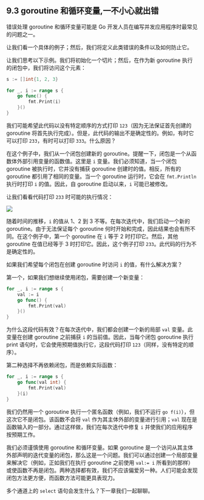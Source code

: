 ## 9.3 goroutine 和循环变量,一不小心就出错

错误处理 goroutine 和循环变量可能是 Go 开发人员在编写并发应用程序时最常见的问题之一。

让我们看一个具体的例子；然后，我们将定义此类错误的条件以及如何防止它。

让我们思考以下示例。我们将初始化一个切片；然后，在作为新 goroutine 执行的闭包中，我们将访问这个元素：

```go
s := []int{1, 2, 3}
    
for _, i := range s {
    go func() {
        fmt.Print(i)
    }()
}
```

我们可能希望此代码以没有特定顺序的方式打印 `123`（因为无法保证首先创建的 goroutine 将首先执行完成）。但是，此代码的输出不是确定性的。例如，有时它可以打印 `233`，有时可以打印 `333`。什么原因？

在这个例子中，我们从一个闭包创建新的 goroutine。提醒一下，闭包是一个从函数体外部引用变量的函数值。这里是 `i` 变量。我们必须知道，当一个闭包 goroutine 被执行时，它并没有捕获 goroutine 创建时的值。相反，所有的 goroutine 都引用了相同的变量。当一个 goroutine 运行时，它会在 `fmt.Println` 执行时打印 `i` 的值。因此，自 goroutine 启动以来，`i` 可能已被修改。

让我们看看代码打印 `233` 时可能的执行情况：

![](https://img.exciting.net.cn/57.png)

随着时间的推移，`i` 的值从 1、2 到 3 不等。在每次迭代中，我们启动一个新的 goroutine。由于无法保证每个 goroutine 何时开始和完成，因此结果也会有所不同。在这个例子中，第一个 goroutine 在 `i` 等于 2 时打印它。然后，其他 goroutine 在值已经等于 3 时打印它。因此，这个例子打印 `233`。此代码的行为不是确定性的。

如果我们希望每个闭包在创建 goroutine 时访问 `i` 的值，有什么解决方案？

第一个，如果我们想继续使用闭包，需要创建一个新变量：

```go
for _, i := range s {
    val := i
    go func() {
        fmt.Print(val)
    }()
}
```

为什么这段代码有效？在每次迭代中，我们都会创建一个新的局部 `val` 变量。此变量在创建 goroutine 之前捕获 `i` 的当前值。因此，当每个闭包 goroutine 执行 print 语句时，它会使用预期值执行它，这段代码打印 `123`（同样，没有特定的顺序）。

第二种选择不再依赖闭包，而是依赖实际函数：

```go
for _, i := range s {
    go func(val int) {
        fmt.Print(val)
    }(i)
}
```

我们仍然用一个 goroutine 执行一个匿名函数（例如，我们不运行 `go f(i)`），但这次它不是闭包。该函数不会将 `val` 作为其主体外部的变量进行引用；`val` 现在是函数输入的一部分。通过这样做，我们在每次迭代中修复 `i` 并使我们的应用程序按预期工作。

我们必须谨慎使用 goroutine 和循环变量。如果 goroutine 是一个访问从其主体外部声明的迭代变量的闭包，那么这是一个问题。我们可以通过创建一个局部变量来解决它（例如，正如我们在执行 goroutine 之前使用 `val:= i` 所看到的那样）或使函数不再是闭包。两种选择都有效，我们不应该偏爱另一种。人们可能会发现闭包方法更方便，而函数方法可能更具表现力。

多个通道上的 `select` 语句会发生什么？下一章我们一起聊聊。